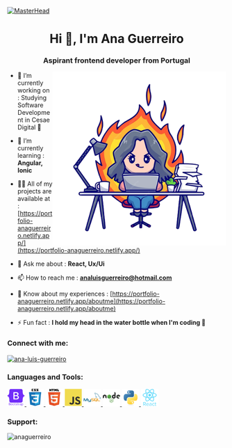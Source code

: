[![MasterHead](https://i.pinimg.com/originals/58/67/46/586746d60403665746c7d6461799f756.gif)](https://rishavchanda.io)

<h1 align="center">Hi 👋, I'm Ana Guerreiro</h1>
<h3 align="center">Aspirant frontend developer from Portugal</h3>

<img align="right" alt="Coding" width="400" src="./coder-image.png"></img>

- 🔭 I’m currently working on : Studying Software Development in Cesae Digital 🎊

- 🌱 I’m currently learning : **Angular, Ionic**

- 👨‍💻 All of my projects are available at : [https://portfolio-anaguerreiro.netlify.app/](https://portfolio-anaguerreiro.netlify.app/)

- 💬 Ask me about : **React, Ux/Ui**

- 📫 How to reach me : **analuisguerreiro@hotmail.com**

- 📄 Know about my experiences : [https://portfolio-anaguerreiro.netlify.app/aboutme](https://portfolio-anaguerreiro.netlify.app/aboutme)

- ⚡ Fun fact : **I hold my head in the water bottle when I'm coding 🤣**

<h3 align="left">Connect with me:</h3>
<p align="left">
<a href="https://linkedin.com/in/ana-luis-guerreiro" target="blank"><img align="center" src="https://raw.githubusercontent.com/rahuldkjain/github-profile-readme-generator/master/src/images/icons/Social/linked-in-alt.svg" alt="ana-luis-guerreiro" height="30" width="40" /></a>
</p>

<h3 align="left">Languages and Tools:</h3>
<p align="left"> <a href="https://getbootstrap.com" target="_blank" rel="noreferrer"> <img src="https://raw.githubusercontent.com/devicons/devicon/master/icons/bootstrap/bootstrap-plain-wordmark.svg" alt="bootstrap" width="40" height="40"/> </a> <a href="https://www.w3schools.com/css/" target="_blank" rel="noreferrer"> <img src="https://raw.githubusercontent.com/devicons/devicon/master/icons/css3/css3-original-wordmark.svg" alt="css3" width="40" height="40"/> </a> <a href="https://www.w3.org/html/" target="_blank" rel="noreferrer"> <img src="https://raw.githubusercontent.com/devicons/devicon/master/icons/html5/html5-original-wordmark.svg" alt="html5" width="40" height="40"/> </a> <a href="https://developer.mozilla.org/en-US/docs/Web/JavaScript" target="_blank" rel="noreferrer"> <img src="https://raw.githubusercontent.com/devicons/devicon/master/icons/javascript/javascript-original.svg" alt="javascript" width="40" height="40"/> </a> <a href="https://www.mysql.com/" target="_blank" rel="noreferrer"> <img src="https://raw.githubusercontent.com/devicons/devicon/master/icons/mysql/mysql-original-wordmark.svg" alt="mysql" width="40" height="40"/> </a> <a href="https://nodejs.org" target="_blank" rel="noreferrer"> <img src="https://raw.githubusercontent.com/devicons/devicon/master/icons/nodejs/nodejs-original-wordmark.svg" alt="nodejs" width="40" height="40"/> </a> <a href="https://www.python.org" target="_blank" rel="noreferrer"> <img src="https://raw.githubusercontent.com/devicons/devicon/master/icons/python/python-original.svg" alt="python" width="40" height="40"/> </a> <a href="https://reactjs.org/" target="_blank" rel="noreferrer"> <img src="https://raw.githubusercontent.com/devicons/devicon/master/icons/react/react-original-wordmark.svg" alt="react" width="40" height="40"/> </a> </p>

<h3 align="left">Support:</h3>
<p><a href="https://ko-fi.com/anaguerreiro"> <img align="left" src="https://cdn.ko-fi.com/cdn/kofi3.png?v=3" height="50" width="210" alt="anaguerreiro" /></a></p><br><br>
